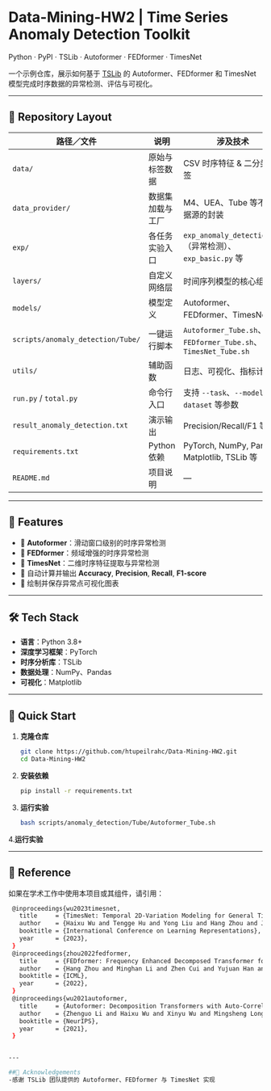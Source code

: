 # Data-Mining-HW2  | Time Series Anomaly Detection Toolkit

Python · PyPI · TSLib · Autoformer · FEDformer · TimesNet

一个示例仓库，展示如何基于 [TSLib](https://github.com/thuml/Time-Series-Library) 的 Autoformer、FEDformer 和 TimesNet 模型完成时序数据的异常检测、评估与可视化。

---

## 📂 Repository Layout

| 路径／文件                                 | 说明                                                      | 涉及技术                                                          |
|-----------------------------------------|---------------------------------------------------------|-----------------------------------------------------------------|
| `data/`                                 | 原始与标签数据                                            | CSV 时序特征 & 二分类标签                                         |
| `data_provider/`                        | 数据集加载与工厂                                          | M4、UEA、Tube 等不同数据源的封装                                |
| `exp/`                                  | 各任务实验入口                                          | `exp_anomaly_detection.py`（异常检测）、`exp_basic.py` 等     |
| `layers/`                               | 自定义网络层                                            | 时间序列模型的核心组件                                          |
| `models/`                               | 模型定义                                                | Autoformer、FEDformer、TimesNet                                 |
| `scripts/anomaly_detection/Tube/`       | 一键运行脚本                                             | `Autoformer_Tube.sh`、`FEDformer_Tube.sh`、`TimesNet_Tube.sh` |
| `utils/`                                | 辅助函数                                                | 日志、可视化、指标计算                                          |
| `run.py` / `total.py`                   | 命令行入口                                              | 支持 `--task`、`--model`、`--dataset` 等参数                     |
| `result_anomaly_detection.txt`          | 演示输出                                                | Precision/Recall/F1 等                                        |
| `requirements.txt`                      | Python 依赖                                              | PyTorch, NumPy, Pandas, Matplotlib, TSLib 等                    |
| `README.md`                             | 项目说明                                                | —                                                               |

---

## 🚀 Features

- 🔹 **Autoformer**：滑动窗口级别的时序异常检测  
- 🔹 **FEDformer**：频域增强的时序异常检测  
- 🔹 **TimesNet**：二维时序特征提取与异常检测  
- 🔹 自动计算并输出 **Accuracy**, **Precision**, **Recall**, **F1-score**  
- 🔹 绘制并保存异常点可视化图表  

---

## 🛠 Tech Stack

- **语言**：Python 3.8+  
- **深度学习框架**：PyTorch  
- **时序分析库**：TSLib  
- **数据处理**：NumPy、Pandas  
- **可视化**：Matplotlib  

---

## 🚀 Quick Start

1. **克隆仓库**
   ```bash
   git clone https://github.com/htupeilrahc/Data-Mining-HW2.git
   cd Data-Mining-HW2

2. **安装依赖**
   ```bash
   pip install -r requirements.txt

3. **运行实验**
   ```bash
   bash scripts/anomaly_detection/Tube/Autoformer_Tube.sh

4.**运行实验**

---


## 📖 Reference
如果在学术工作中使用本项目或其组件，请引用：
  ```bash
   @inproceedings{wu2023timesnet,
     title     = {TimesNet: Temporal 2D-Variation Modeling for General Time Series Analysis},
     author    = {Haixu Wu and Tengge Hu and Yong Liu and Hang Zhou and Jianmin Wang and Mingsheng Long},
     booktitle = {International Conference on Learning Representations},
     year      = {2023},
   }
   @inproceedings{zhou2022fedformer,
     title     = {FEDformer: Frequency Enhanced Decomposed Transformer for Long-term Series Forecasting},
     author    = {Hang Zhou and Minghan Li and Zhen Cui and Yujuan Han and Mingsheng Long},
     booktitle = {ICML},
     year      = {2022},
   }
   @inproceedings{wu2021autoformer,
     title     = {Autoformer: Decomposition Transformers with Auto-Correlation for Long-Term Series Forecasting},
     author    = {Zhenguo Li and Haixu Wu and Xinyu Wu and Mingsheng Long},
     booktitle = {NeurIPS},
     year      = {2021},
   }


---

##🙏 Acknowledgements
-感谢 TSLib 团队提供的 Autoformer、FEDformer 与 TimesNet 实现
